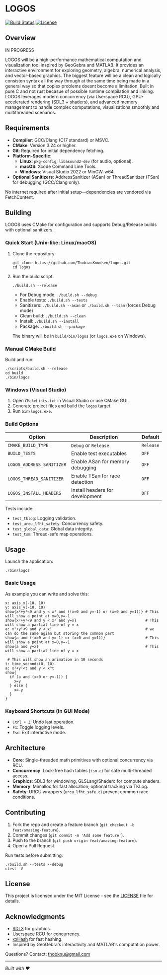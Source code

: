 # LOGOS

[![Build Status](https://img.shields.io/badge/build-passing-brightgreen.svg)](https://github.com/ThobiasKnudsen/logos) [![License](https://img.shields.io/badge/license-MIT-blue.svg)](LICENSE)

## Overview

IN PROGRESS

LOGOS will be a high-performance mathematical computation and visualization tool inspired by GeoGebra and MATLAB. It provides an interactive environment for exploring geometry, algebra, numerical analysis, and vector-based graphics. The biggest feature will be a clean and logically consisten syntax all the way through at the same time being made in a general way so that coplex problems doesnt become a limitation. Built in pure C and not rust becasue of possible runtime compilation and linking. LOGOS leverages modern concurrency (via Userspace RCU), GPU-accelerated rendering (SDL3 + shaders), and advanced memory management to handle complex computations, visualizations smoothly and multithreaded scenarios.

## Requirements

- **Compiler**: GCC/Clang (C17 standard) or MSVC.
- **CMake**: Version 3.24 or higher.
- **Git**: Required for initial dependency fetching.
- **Platform-Specific**:
  - **Linux**: `pkg-config`, `libasound2-dev` (for audio, optional).
  - **macOS**: Xcode Command Line Tools.
  - **Windows**: Visual Studio 2022 or MinGW-w64.
- **Optional Sanitizers**: AddressSanitizer (ASan) or ThreadSanitizer (TSan) for debugging (GCC/Clang only).

No internet required after initial setup—dependencies are vendored via FetchContent.

## Building

LOGOS uses CMake for configuration and supports Debug/Release builds with optional sanitizers.

### Quick Start (Unix-like: Linux/macOS)

1. Clone the repository:
   ```
   git clone https://github.com/ThobiasKnudsen/logos.git
   cd logos
   ```

2. Run the build script:
   ```
   ./build.sh --release
   ```
   - For Debug mode: `./build.sh --debug`
   - Enable tests: `./build.sh --tests`
   - Sanitizers: `./build.sh --asan` or `./build.sh --tsan` (forces Debug mode)
   - Clean build: `./build.sh --clean`
   - Install: `./build.sh --install`
   - Package: `./build.sh --package`

   The binary will be in `build/bin/logos` (or `logos.exe` on Windows).

### Manual CMake Build

Build and run:
   ```
   ./scripts/build.sh --release
   cd build
   ./bin/logos
   ```

### Windows (Visual Studio)

1. Open `CMakeLists.txt` in Visual Studio or use CMake GUI.
2. Generate project files and build the `logos` target.
3. Run `bin\logos.exe`.

### Build Options

| Option | Description | Default |
|--------|-------------|---------|
| `CMAKE_BUILD_TYPE` | `Debug` or `Release` | `Release` |
| `BUILD_TESTS` | Enable test executables | `OFF` |
| `LOGOS_ADDRESS_SANITIZER` | Enable ASan for memory debugging | `OFF` |
| `LOGOS_THREAD_SANITIZER` | Enable TSan for race detection | `OFF` |
| `LOGOS_INSTALL_HEADERS` | Install headers for development | `OFF` |

Tests include:
- `test_tklog`: Logging validation.
- `test_urcu_lfht_safety`: Concurrency safety.
- `test_global_data`: Global data integrity.
- `test_tsm`: Thread-safe map operations.

## Usage

Launch the application:
```
./bin/logos 
```

### Basic Usage

As example you can write and solve this:
```
x: axis_x(-10, 10)
y: axis_y(-10, 10)
show{x²+y²<9 and y < x² and ((x=0 and y=-1) or (x=0 and y=1))} # This will show a point at x=0,y=-1
show{x²+y²<9 and y < x² and y=x}                               # This will show a partial line of y = x
a: x²+y²<9 and y < x²                                          # we can do the same agian but storing the common part
show{a and ((x=0 and y=-1) or (x=0 and y=1))}                  # This will show a point at x=0,y=-1
show{a and y=x}                                                # This will show a partial line of y = x

 # This will show an animation in 10 seconds
t: time_seconds(0, 10)
a: x²+y²<t and y < x^t
show{
  if (a and (x>0 or y<-1)) {
    x=y
  } else {
    x=-y
  }
}
```

### Keyboard Shortcuts (in GUI Mode)

- `Ctrl + Z`: Undo last operation.
- `F1`: Toggle logging levels.
- `Esc`: Exit interactive mode.

## Architecture

- **Core**: Single-threaded math primitives with optional concurrency via RCU.
- **Concurrency**: Lock-free hash tables (`tsm.c`) for safe multi-threaded access.
- **Graphics**: SDL3 for windowing, GLSLang/Shaderc for compute shaders.
- **Memory**: Mimalloc for fast allocation; optional tracking via TKLog.
- **Safety**: URCU wrappers (`urcu_lfht_safe.c`) prevent common race conditions.

## Contributing

1. Fork the repo and create a feature branch (`git checkout -b feat/amazing-feature`).
2. Commit changes (`git commit -m 'Add some feature'`).
3. Push to the branch (`git push origin feat/amazing-feature`).
4. Open a Pull Request.

Run tests before submitting:
```
./build.sh --tests --debug
ctest -V
```

## License

This project is licensed under the MIT License - see the [LICENSE](LICENSE) file for details.

## Acknowledgments

- [SDL3](https://github.com/libsdl-org/SDL) for graphics.
- [Userspace RCU](https://lttng.org/urcu) for concurrency.
- [xxHash](https://github.com/Cyan4973/xxHash) for fast hashing.
- Inspired by GeoGebra's interactivity and MATLAB's computation power.

Questions? Contact: thobknu@gmail.com

---

*Built with ❤️*
